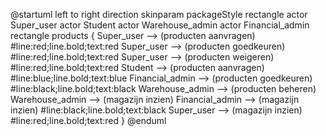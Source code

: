 @startuml
left to right direction
skinparam packageStyle rectangle
actor Super_user
actor Student
actor Warehouse_admin
actor Financial_admin
rectangle products {
Super_user --> (producten aanvragen) #line:red;line.bold;text:red
Super_user --> (producten goedkeuren) #line:red;line.bold;text:red
Super_user --> (producten weigeren) #line:red;line.bold;text:red
Student --> (producten aanvragen) #line:blue;line.bold;text:blue
Financial_admin --> (producten goedkeuren) #line:black;line.bold;text:black
Warehouse_admin --> (producten beheren)
Warehouse_admin --> (magazijn inzien)
Financial_admin --> (magazijn inzien) #line:black;line.bold;text:black
Super_user --> (magazijn inzien) #line:red;line.bold;text:red
}
@enduml


